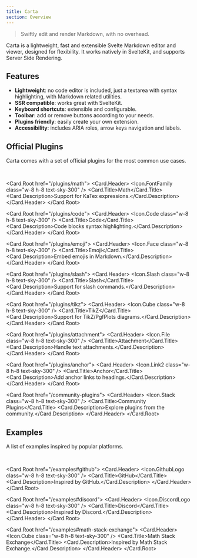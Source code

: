 ```yaml
---
title: Carta
section: Overview
---
```


<script>
	import * as Card from "$lib/components/ui/card";
	import * as Icon from "radix-icons-svelte"; 
</script>

> Swiftly edit and render Markdown, with no overhead.

Carta is a lightweight, fast and extensible Svelte Markdown editor and viewer, designed for flexibility. It works natively in SvelteKit, and supports Server Side Rendering.

## Features

- **Lightweight**: no code editor is included, just a textarea with syntax highlighting, with Markdown related utilities.
- **SSR compatible**: works great with SvelteKit.
- **Keyboard shortcuts**: extensible and configurable.
- **Toolbar**: add or remove buttons according to your needs.
- **Plugins friendly**: easily create your own extension.
- **Accessibility**: includes ARIA roles, arrow keys navigation and labels.

## Official Plugins

Carta comes with a set of official plugins for the most common use cases.

<br />

<div class="w-full grid sm:grid-cols-2 gap-4">

<Card.Root href="/plugins/math">
<Card.Header>
<Icon.FontFamily class="w-8 h-8 text-sky-300" />
<Card.Title>Math</Card.Title>
<Card.Description>Support for KaTex expressions.</Card.Description>
</Card.Header>
</Card.Root>

<Card.Root href="/plugins/code">
<Card.Header>
<Icon.Code class="w-8 h-8 text-sky-300" />
<Card.Title>Code</Card.Title>
<Card.Description>Code blocks syntax highlighting.</Card.Description>
</Card.Header>
</Card.Root>

<Card.Root href="/plugins/emoji">
<Card.Header>
<Icon.Face class="w-8 h-8 text-sky-300" />
<Card.Title>Emoji</Card.Title>
<Card.Description>Embed emojis in Markdown.</Card.Description>
</Card.Header>
</Card.Root>

<Card.Root href="/plugins/slash">
<Card.Header>
<Icon.Slash class="w-8 h-8 text-sky-300" />
<Card.Title>Slash</Card.Title>
<Card.Description>Support for slash commands.</Card.Description>
</Card.Header>
</Card.Root>

<Card.Root href="/plugins/tikz">
<Card.Header>
<Icon.Cube class="w-8 h-8 text-sky-300" />
<Card.Title>TikZ</Card.Title>
<Card.Description>Support for TikZ/PgfPlots diagrams.</Card.Description>
</Card.Header>
</Card.Root>

<Card.Root href="/plugins/attachment">
<Card.Header>
<Icon.File class="w-8 h-8 text-sky-300" />
<Card.Title>Attachment</Card.Title>
<Card.Description>Handle text attachments.</Card.Description>
</Card.Header>
</Card.Root>

<Card.Root href="/plugins/anchor">
<Card.Header>
<Icon.Link2 class="w-8 h-8 text-sky-300" />
<Card.Title>Anchor</Card.Title>
<Card.Description>Add anchor links to headings.</Card.Description>
</Card.Header>
</Card.Root>

<Card.Root href="/community-plugins">
<Card.Header>
<Icon.Stack class="w-8 h-8 text-sky-300" />
<Card.Title>Community Plugins</Card.Title>
<Card.Description>Explore plugins from the community.</Card.Description>
</Card.Header>
</Card.Root>

</div>

## Examples

A list of examples inspired by popular platforms.

<br>

<div class="w-full grid sm:grid-cols-2 gap-4">

<Card.Root href="/examples#github">
<Card.Header>
<Icon.GithubLogo class="w-8 h-8 text-sky-300" />
<Card.Title>GitHub</Card.Title>
<Card.Description>Inspired by GitHub.</Card.Description>
</Card.Header>
</Card.Root>

<Card.Root href="/examples#discord">
<Card.Header>
<Icon.DiscordLogo class="w-8 h-8 text-sky-300" />
<Card.Title>Discord</Card.Title>
<Card.Description>Inspired by Discord.</Card.Description>
</Card.Header>
</Card.Root>

<Card.Root href="/examples#math-stack-exchange">
<Card.Header>
<Icon.Cube class="w-8 h-8 text-sky-300" />
<Card.Title>Math Stack Exchange</Card.Title>
<Card.Description>Inspired by Math Stack Exchange.</Card.Description>
</Card.Header>
</Card.Root>

</div>
